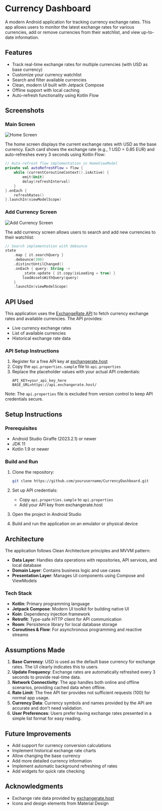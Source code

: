 # Currency Dashboard

A modern Android application for tracking currency exchange rates. This app allows users to monitor
the latest exchange rates for various currencies, add or remove currencies from their watchlist, and
view up-to-date information.

## Features

- Track real-time exchange rates for multiple currencies (with USD as base currency)
- Customize your currency watchlist
- Search and filter available currencies
- Clean, modern UI built with Jetpack Compose
- Offline support with local caching
- Auto-refresh functionality using Kotlin Flow

## Screenshots

### Main Screen
![Home Screen](screenshots/home_screen.png)

The home screen displays the current exchange rates with USD as the base currency. Each card shows
the exchange rate (e.g., 1 USD = 0.85 EUR) and auto-refreshes every 3 seconds using Kotlin Flow:

```kotlin
// Auto-refresh flow implementation in HomeViewModel
private val autoRefreshFlow = flow {
    while (currentCoroutineContext().isActive) {
        emit(Unit)
        delay(refreshInterval)
    }
}.onEach {
    refreshRates()
}.launchIn(viewModelScope)
```

### Add Currency Screen

![Add Currency Screen](screenshots/add_currency_screen.png)

The add currency screen allows users to search and add new currencies to their watchlist:

```kotlin
// Search implementation with debounce
state
    .map { it.searchQuery }
    .debounce(300)
    .distinctUntilChanged()
    .onEach { query: String ->
        _state.update { it.copy(isLoading = true) }
        loadAssetsWithQuery(query)
    }
    .launchIn(viewModelScope)
```

## API Used

This application uses the [ExchangeRate API](https://exchangerate.host) to fetch currency exchange
rates and available currencies. The API provides:

- Live currency exchange rates
- List of available currencies
- Historical exchange rate data

### API Setup Instructions

1. Register for a free API key at [exchangerate.host](https://exchangerate.host)
2. Copy the `api.properties.sample` file to `api.properties`
3. Replace the placeholder values with your actual API credentials:
   ```
   API_KEY=your_api_key_here
   BASE_URL=https://api.exchangerate.host/
   ```

Note: The `api.properties` file is excluded from version control to keep API credentials secure.

## Setup Instructions

### Prerequisites
- Android Studio Giraffe (2023.2.1) or newer
- JDK 11
- Kotlin 1.9 or newer

### Build and Run
1. Clone the repository:
   ```bash
   git clone https://github.com/yourusername/CurrencyDashboard.git
   ```

2. Set up API credentials:
   - Copy `api.properties.sample` to `api.properties`
   - Add your API key from exchangerate.host

3. Open the project in Android Studio

4. Build and run the application on an emulator or physical device

## Architecture

The application follows Clean Architecture principles and MVVM pattern:

- **Data Layer**: Handles data operations with repositories, API services, and local database
- **Domain Layer**: Contains business logic and use cases
- **Presentation Layer**: Manages UI components using Compose and ViewModels

### Tech Stack

- **Kotlin**: Primary programming language
- **Jetpack Compose**: Modern UI toolkit for building native UI
- **Koin**: Dependency injection framework
- **Retrofit**: Type-safe HTTP client for API communication
- **Room**: Persistence library for local database storage
- **Coroutines & Flow**: For asynchronous programming and reactive streams

## Assumptions Made

1. **Base Currency**: USD is used as the default base currency for exchange rates. The UI clearly
   indicates this to users.
2. **Update Frequency**: Exchange rates are automatically refreshed every 3 seconds to provide
   real-time data.
3. **Network Connectivity**: The app handles both online and offline scenarios, providing cached
   data when offline.
4. **Rate Limit**: The free API tier provides not sufficient requests (100) for normal app usage.
5. **Currency Data**: Currency symbols and names provided by the API are accurate and don't need
   validation.
6. **User Preferences**: Users prefer having exchange rates presented in a simple list format for
   easy reading.

## Future Improvements

- Add support for currency conversion calculations
- Implement historical exchange rate charts
- Allow changing the base currency
- Add more detailed currency information
- Implement automatic background refreshing of rates
- Add widgets for quick rate checking

## Acknowledgments

- Exchange rate data provided by [exchangerate.host](https://exchangerate.host)
- Icons and design elements from Material Design 